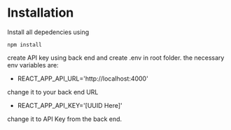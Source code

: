 # Installation
Install all depedencies using
```
npm install
```

create API key using back end and create .env in root folder.
the necessary env variables are:

- REACT_APP_API_URL='http://localhost:4000'

change it to your back end URL

- REACT_APP_API_KEY='[UUID Here]'

change it to API Key from the back end.
